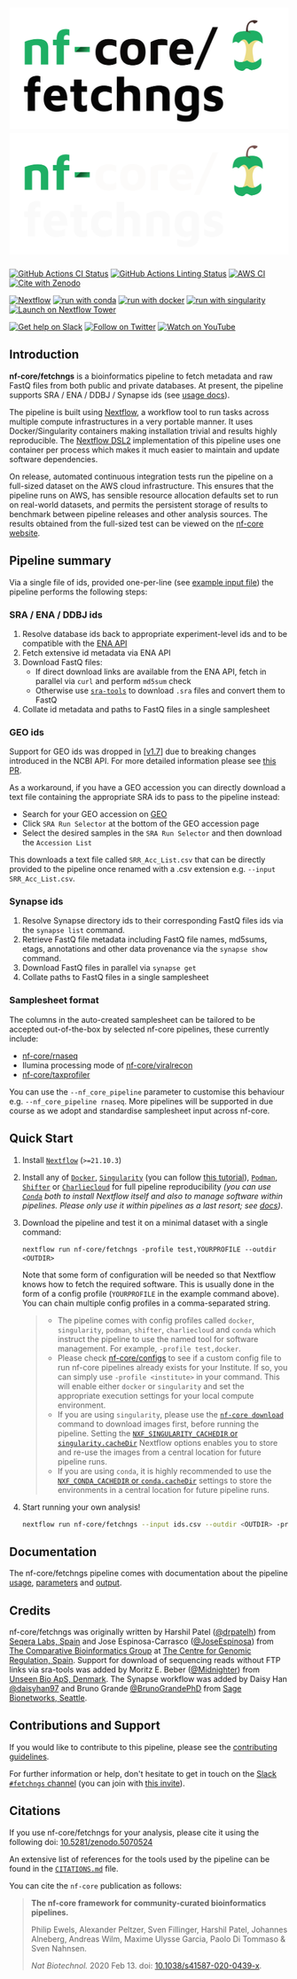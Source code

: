 # ![nf-core/fetchngs](docs/images/nf-core-fetchngs_logo_light.png#gh-light-mode-only) ![nf-core/fetchngs](docs/images/nf-core-fetchngs_logo_dark.png#gh-dark-mode-only)

[![GitHub Actions CI Status](https://github.com/nf-core/fetchngs/workflows/nf-core%20CI/badge.svg)](https://github.com/nf-core/fetchngs/actions?query=workflow%3A%22nf-core+CI%22)
[![GitHub Actions Linting Status](https://github.com/nf-core/fetchngs/workflows/nf-core%20linting/badge.svg)](https://github.com/nf-core/fetchngs/actions?query=workflow%3A%22nf-core+linting%22)
[![AWS CI](https://img.shields.io/badge/CI%20tests-full%20size-FF9900?logo=Amazon%20AWS)](https://nf-co.re/fetchngs/results)
[![Cite with Zenodo](http://img.shields.io/badge/DOI-10.5281/zenodo.5070524-1073c8)](https://doi.org/10.5281/zenodo.5070524)

[![Nextflow](https://img.shields.io/badge/nextflow%20DSL2-%E2%89%A521.10.3-23aa62.svg)](https://www.nextflow.io/)
[![run with conda](http://img.shields.io/badge/run%20with-conda-3EB049?logo=anaconda)](https://docs.conda.io/en/latest/)
[![run with docker](https://img.shields.io/badge/run%20with-docker-0db7ed?logo=docker)](https://www.docker.com/)
[![run with singularity](https://img.shields.io/badge/run%20with-singularity-1d355c.svg)](https://sylabs.io/docs/)
[![Launch on Nextflow Tower](https://img.shields.io/badge/Launch%20%F0%9F%9A%80-Nextflow%20Tower-%234256e7)](https://tower.nf/launch?pipeline=https://github.com/nf-core/fetchngs)

[![Get help on Slack](http://img.shields.io/badge/slack-nf--core%20%23fetchngs-4A154B?logo=slack)](https://nfcore.slack.com/channels/fetchngs)
[![Follow on Twitter](http://img.shields.io/badge/twitter-%40nf__core-1DA1F2?logo=twitter)](https://twitter.com/nf_core)
[![Watch on YouTube](http://img.shields.io/badge/youtube-nf--core-FF0000?logo=youtube)](https://www.youtube.com/c/nf-core)

## Introduction

**nf-core/fetchngs** is a bioinformatics pipeline to fetch metadata and raw FastQ files from both public and private databases. At present, the pipeline supports SRA / ENA / DDBJ / Synapse ids (see [usage docs](https://nf-co.re/fetchngs/usage#introduction)).

The pipeline is built using [Nextflow](https://www.nextflow.io), a workflow tool to run tasks across multiple compute infrastructures in a very portable manner. It uses Docker/Singularity containers making installation trivial and results highly reproducible. The [Nextflow DSL2](https://www.nextflow.io/docs/latest/dsl2.html) implementation of this pipeline uses one container per process which makes it much easier to maintain and update software dependencies.

On release, automated continuous integration tests run the pipeline on a full-sized dataset on the AWS cloud infrastructure. This ensures that the pipeline runs on AWS, has sensible resource allocation defaults set to run on real-world datasets, and permits the persistent storage of results to benchmark between pipeline releases and other analysis sources. The results obtained from the full-sized test can be viewed on the [nf-core website](https://nf-co.re/fetchngs/results).

## Pipeline summary

Via a single file of ids, provided one-per-line (see [example input file](https://raw.githubusercontent.com/nf-core/test-datasets/fetchngs/sra_ids_test.csv)) the pipeline performs the following steps:

### SRA / ENA / DDBJ ids

1. Resolve database ids back to appropriate experiment-level ids and to be compatible with the [ENA API](https://ena-docs.readthedocs.io/en/latest/retrieval/programmatic-access.html)
2. Fetch extensive id metadata via ENA API
3. Download FastQ files:
   - If direct download links are available from the ENA API, fetch in parallel via `curl` and perform `md5sum` check
   - Otherwise use [`sra-tools`](https://github.com/ncbi/sra-tools) to download `.sra` files and convert them to FastQ
4. Collate id metadata and paths to FastQ files in a single samplesheet

### GEO ids

Support for GEO ids was dropped in [[v1.7](https://github.com/nf-core/fetchngs/releases/tag/1.7)] due to breaking changes introduced in the NCBI API. For more detailed information please see [this PR](https://github.com/nf-core/fetchngs/pull/102).

As a workaround, if you have a GEO accession you can directly download a text file containing the appropriate SRA ids to pass to the pipeline instead:

- Search for your GEO accession on [GEO](https://www.ncbi.nlm.nih.gov/geo)
- Click `SRA Run Selector` at the bottom of the GEO accession page
- Select the desired samples in the `SRA Run Selector` and then download the `Accession List`

This downloads a text file called `SRR_Acc_List.csv` that can be directly provided to the pipeline once renamed with a .csv extension e.g. `--input SRR_Acc_List.csv`.

### Synapse ids

1. Resolve Synapse directory ids to their corresponding FastQ files ids via the `synapse list` command.
2. Retrieve FastQ file metadata including FastQ file names, md5sums, etags, annotations and other data provenance via the `synapse show` command.
3. Download FastQ files in parallel via `synapse get`
4. Collate paths to FastQ files in a single samplesheet

### Samplesheet format

The columns in the auto-created samplesheet can be tailored to be accepted out-of-the-box by selected nf-core pipelines, these currently include:

- [nf-core/rnaseq](https://nf-co.re/rnaseq/usage#samplesheet-input)
- Ilumina processing mode of [nf-core/viralrecon](https://nf-co.re/viralrecon/usage#illumina-samplesheet-format)
- [nf-core/taxprofiler](https://nf-co.re/nf-core/taxprofiler)

You can use the `--nf_core_pipeline` parameter to customise this behaviour e.g. `--nf_core_pipeline rnaseq`. More pipelines will be supported in due course as we adopt and standardise samplesheet input across nf-core.

## Quick Start

1. Install [`Nextflow`](https://www.nextflow.io/docs/latest/getstarted.html#installation) (`>=21.10.3`)

2. Install any of [`Docker`](https://docs.docker.com/engine/installation/), [`Singularity`](https://www.sylabs.io/guides/3.0/user-guide/) (you can follow [this tutorial](https://singularity-tutorial.github.io/01-installation/)), [`Podman`](https://podman.io/), [`Shifter`](https://nersc.gitlab.io/development/shifter/how-to-use/) or [`Charliecloud`](https://hpc.github.io/charliecloud/) for full pipeline reproducibility _(you can use [`Conda`](https://conda.io/miniconda.html) both to install Nextflow itself and also to manage software within pipelines. Please only use it within pipelines as a last resort; see [docs](https://nf-co.re/usage/configuration#basic-configuration-profiles))_.

3. Download the pipeline and test it on a minimal dataset with a single command:

   ```console
   nextflow run nf-core/fetchngs -profile test,YOURPROFILE --outdir <OUTDIR>
   ```

   Note that some form of configuration will be needed so that Nextflow knows how to fetch the required software. This is usually done in the form of a config profile (`YOURPROFILE` in the example command above). You can chain multiple config profiles in a comma-separated string.

   > - The pipeline comes with config profiles called `docker`, `singularity`, `podman`, `shifter`, `charliecloud` and `conda` which instruct the pipeline to use the named tool for software management. For example, `-profile test,docker`.
   > - Please check [nf-core/configs](https://github.com/nf-core/configs#documentation) to see if a custom config file to run nf-core pipelines already exists for your Institute. If so, you can simply use `-profile <institute>` in your command. This will enable either `docker` or `singularity` and set the appropriate execution settings for your local compute environment.
   > - If you are using `singularity`, please use the [`nf-core download`](https://nf-co.re/tools/#downloading-pipelines-for-offline-use) command to download images first, before running the pipeline. Setting the [`NXF_SINGULARITY_CACHEDIR` or `singularity.cacheDir`](https://www.nextflow.io/docs/latest/singularity.html?#singularity-docker-hub) Nextflow options enables you to store and re-use the images from a central location for future pipeline runs.
   > - If you are using `conda`, it is highly recommended to use the [`NXF_CONDA_CACHEDIR` or `conda.cacheDir`](https://www.nextflow.io/docs/latest/conda.html) settings to store the environments in a central location for future pipeline runs.

4. Start running your own analysis!

   ```bash
   nextflow run nf-core/fetchngs --input ids.csv --outdir <OUTDIR> -profile <docker/singularity/podman/shifter/charliecloud/conda/institute>
   ```

## Documentation

The nf-core/fetchngs pipeline comes with documentation about the pipeline [usage](https://nf-co.re/fetchngs/usage), [parameters](https://nf-co.re/fetchngs/parameters) and [output](https://nf-co.re/fetchngs/output).

## Credits

nf-core/fetchngs was originally written by Harshil Patel ([@drpatelh](https://github.com/drpatelh)) from [Seqera Labs, Spain](https://seqera.io/) and Jose Espinosa-Carrasco ([@JoseEspinosa](https://github.com/JoseEspinosa)) from [The Comparative Bioinformatics Group](https://www.crg.eu/en/cedric_notredame) at [The Centre for Genomic Regulation, Spain](https://www.crg.eu/). Support for download of sequencing reads without FTP links via sra-tools was added by Moritz E. Beber ([@Midnighter](https://github.com/Midnighter)) from [Unseen Bio ApS, Denmark](https://unseenbio.com). The Synapse workflow was added by Daisy Han [@daisyhan97](https://github.com/daisyhan97) and Bruno Grande [@BrunoGrandePhD](https://github.com/BrunoGrandePhD) from [Sage Bionetworks, Seattle](https://sagebionetworks.org/).

## Contributions and Support

If you would like to contribute to this pipeline, please see the [contributing guidelines](.github/CONTRIBUTING.md).

For further information or help, don't hesitate to get in touch on the [Slack `#fetchngs` channel](https://nfcore.slack.com/channels/fetchngs) (you can join with [this invite](https://nf-co.re/join/slack)).

## Citations

If you use nf-core/fetchngs for your analysis, please cite it using the following doi: [10.5281/zenodo.5070524](https://doi.org/10.5281/zenodo.5070524)

An extensive list of references for the tools used by the pipeline can be found in the [`CITATIONS.md`](CITATIONS.md) file.

You can cite the `nf-core` publication as follows:

> **The nf-core framework for community-curated bioinformatics pipelines.**
>
> Philip Ewels, Alexander Peltzer, Sven Fillinger, Harshil Patel, Johannes Alneberg, Andreas Wilm, Maxime Ulysse Garcia, Paolo Di Tommaso & Sven Nahnsen.
>
> _Nat Biotechnol._ 2020 Feb 13. doi: [10.1038/s41587-020-0439-x](https://dx.doi.org/10.1038/s41587-020-0439-x).
